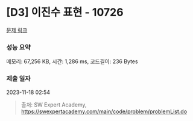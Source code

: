 # [D3] 이진수 표현 - 10726 

[문제 링크](https://swexpertacademy.com/main/code/problem/problemDetail.do?contestProbId=AXRSXf_a9qsDFAXS) 

### 성능 요약

메모리: 67,256 KB, 시간: 1,286 ms, 코드길이: 236 Bytes

### 제출 일자

2023-11-18 02:54



> 출처: SW Expert Academy, https://swexpertacademy.com/main/code/problem/problemList.do